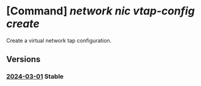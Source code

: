 # [Command] _network nic vtap-config create_

Create a virtual network tap configuration.

## Versions

### [2024-03-01](/Resources/mgmt-plane/L3N1YnNjcmlwdGlvbnMve30vcmVzb3VyY2Vncm91cHMve30vcHJvdmlkZXJzL21pY3Jvc29mdC5uZXR3b3JrL25ldHdvcmtpbnRlcmZhY2VzL3t9L3RhcGNvbmZpZ3VyYXRpb25zL3t9/2024-03-01.xml) **Stable**

<!-- mgmt-plane /subscriptions/{}/resourcegroups/{}/providers/microsoft.network/networkinterfaces/{}/tapconfigurations/{} 2024-03-01 -->
